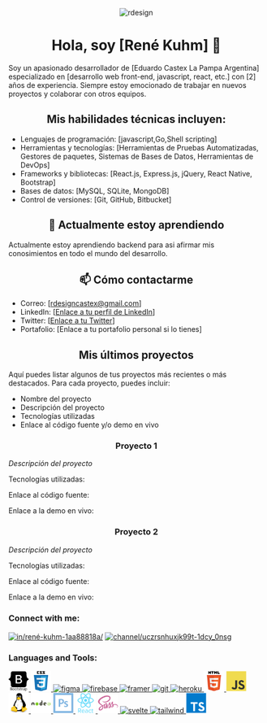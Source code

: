 <p align="center">
  <img src="https://user-images.githubusercontent.com/113470690/226489068-aae2ba52-e77c-4f10-b4c1-9096e86c7462.png" alt="rdesign">
</p>


<h1 color="#0000FF" align="center">Hola, soy [René Kuhm] 👋</h1>
Soy un apasionado desarrollador de [Eduardo Castex La Pampa Argentina] especializado en [desarrollo web front-end, javascript, react, etc.] con [2] años de experiencia. Siempre estoy emocionado de trabajar en nuevos proyectos y colaborar con otros equipos. 

<h2 color="#FF7F50" align="center">Mis habilidades técnicas incluyen:</h2>

- Lenguajes de programación: [javascript,Go,Shell scripting]
- Herramientas y tecnologías: [Herramientas de Pruebas Automatizadas, Gestores de paquetes, Sistemas de Bases de Datos, Herramientas de DevOps]
- Frameworks y bibliotecas: [React.js, Express.js, jQuery, React Native, Bootstrap]
- Bases de datos: [MySQL, SQLite, MongoDB]
- Control de versiones: [Git, GitHub, Bitbucket]

<h2 color="#FF7F50" align="center">🌱 Actualmente estoy aprendiendo</h2>

Actualmente estoy aprendiendo backend para asi afirmar mis conosimientos en todo el mundo del desarrollo.

<h2 color="#FF7F50" align="center">📫 Cómo contactarme</h2>

- Correo: [rdesigncastex@gmail.com]
- LinkedIn: [[Enlace a tu perfil de LinkedIn](https://linkedin.com/in/rené-kuhm-1aa88818a/)]
- Twitter: [[Enlace a tu Twitter](https://twitter.com/REPARO22?t=KEWGSQ-go_3J2obhVOKsdA&s=03)]
- Portafolio: [Enlace a tu portafolio personal si lo tienes]

<h2 color="#FF7F50" align="center">Mis últimos proyectos</h2>

Aquí puedes listar algunos de tus proyectos más recientes o más destacados. Para cada proyecto, puedes incluir:

- Nombre del proyecto
- Descripción del proyecto
- Tecnologías utilizadas
- Enlace al código fuente y/o demo en vivo

<h3 color="#FF7F50" align="center">Proyecto 1</h3>

_Descripción del proyecto_

Tecnologías utilizadas: 

Enlace al código fuente: 

Enlace a la demo en vivo: 

<h3 color="#FF7F50" align="center">Proyecto 2</h3>

_Descripción del proyecto_

Tecnologías utilizadas: 

Enlace al código fuente: 

Enlace a la demo en vivo: 

<h3 color="#FF7F50" align="left">Connect with me:</h3>
<p align="left">
<a href="https://linkedin.com/in/rené-kuhm-1aa88818a/" target="blank"><img align="center" src="https://raw.githubusercontent.com/rahuldkjain/github-profile-readme-generator/master/src/images/icons/Social/linked-in-alt.svg" alt="in/rené-kuhm-1aa88818a/" height="30" width="40" /></a>
<a href="https://www.youtube.com/channel/UCzrSNHUXJk99T-1dcy_0nSg" target="blank"><img align="center" src="https://raw.githubusercontent.com/rahuldkjain/github-profile-readme-generator/master/src/images/icons/Social/youtube.svg" alt="channel/uczrsnhuxjk99t-1dcy_0nsg" height="30" width="40" /></a>
</p>

<h3 color="#FF7F50" align="left">Languages and Tools:</h3>
<p align="left"> <a href="https://getbootstrap.com" target="_blank" rel="noreferrer"> <img src="https://raw.githubusercontent.com/devicons/devicon/master/icons/bootstrap/bootstrap-plain-wordmark.svg" alt="bootstrap" width="40" height="40"/> </a> <a href="https://www.w3schools.com/css/" target="_blank" rel="noreferrer"> <img src="https://raw.githubusercontent.com/devicons/devicon/master/icons/css3/css3-original-wordmark.svg" alt="css3" width="40" height="40"/> </a> <a href="https://www.figma.com/" target="_blank" rel="noreferrer"> <img src="https://www.vectorlogo.zone/logos/figma/figma-icon.svg" alt="figma" width="40" height="40"/> </a> <a href="https://firebase.google.com/" target="_blank" rel="noreferrer"> <img src="https://www.vectorlogo.zone/logos/firebase/firebase-icon.svg" alt="firebase" width="40" height="40"/> </a> <a href="https://www.framer.com/" target="_blank" rel="noreferrer"> <img src="https://www.vectorlogo.zone/logos/framer/framer-icon.svg" alt="framer" width="40" height="40"/> </a> <a href="https://git-scm.com/" target="_blank" rel="noreferrer"> <img src="https://www.vectorlogo.zone/logos/git-scm/git-scm-icon.svg" alt="git" width="40" height="40"/> </a> <a href="https://heroku.com" target="_blank" rel="noreferrer"> <img src="https://www.vectorlogo.zone/logos/heroku/heroku-icon.svg" alt="heroku" width="40" height="40"/> </a> <a href="https://www.w3.org/html/" target="_blank" rel="noreferrer"> <img src="https://raw.githubusercontent.com/devicons/devicon/master/icons/html5/html5-original-wordmark.svg" alt="html5" width="40" height="40"/> </a> <a href="https://developer.mozilla.org/en-US/docs/Web/JavaScript" target="_blank" rel="noreferrer"> <img src="https://raw.githubusercontent.com/devicons/devicon/master/icons/javascript/javascript-original.svg" alt="javascript" width="40" height="40"/> </a> <a href="https://www.linux.org/" target="_blank" rel="noreferrer"> <img src="https://raw.githubusercontent.com/devicons/devicon/master/icons/linux/linux-original.svg" alt="linux" width="40" height="40"/> </a> <a href="https://nodejs.org" target="_blank" rel="noreferrer"> <img src="https://raw.githubusercontent.com/devicons/devicon/master/icons/nodejs/nodejs-original-wordmark.svg" alt="nodejs" width="40" height="40"/> </a> <a href="https://www.photoshop.com/en" target="_blank" rel="noreferrer"> <img src="https://raw.githubusercontent.com/devicons/devicon/master/icons/photoshop/photoshop-line.svg" alt="photoshop" width="40" height="40"/> </a> <a href="https://reactjs.org/" target="_blank" rel="noreferrer"> <img src="https://raw.githubusercontent.com/devicons/devicon/master/icons/react/react-original-wordmark.svg" alt="react" width="40" height="40"/> </a> <a href="https://sass-lang.com" target="_blank" rel="noreferrer"> <img src="https://raw.githubusercontent.com/devicons/devicon/master/icons/sass/sass-original.svg" alt="sass" width="40" height="40"/> </a> <a href="https://svelte.dev" target="_blank" rel="noreferrer"> <img src="https://upload.wikimedia.org/wikipedia/commons/1/1b/Svelte_Logo.svg" alt="svelte" width="40" height="40"/> </a> <a href="https://tailwindcss.com/" target="_blank" rel="noreferrer"> <img src="https://www.vectorlogo.zone/logos/tailwindcss/tailwindcss-icon.svg" alt="tailwind" width="40" height="40"/> </a> <a href="https://www.typescriptlang.org/" target="_blank" rel="noreferrer"> <img src="https://raw.githubusercontent.com/devicons/devicon/master/icons/typescript/typescript-original.svg" alt="typescript" width="40" height="40"/> </a> </p>
